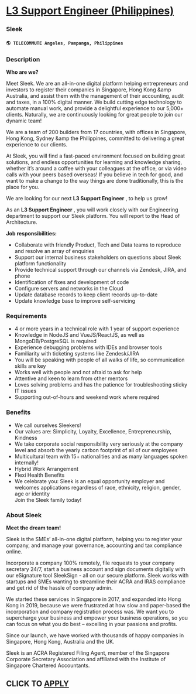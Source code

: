 # [L3 Support Engineer (Philippines)](https://www.remotewlb.com/apply/l3-support-engineer-philippines)  
### Sleek  
#### `🌎 TELECOMMUTE Angeles, Pampanga, Philippines`  

### **Description**

 **Who are we?**  

Meet Sleek. We are an all-in-one digital platform helping entrepreneurs and investors to register their companies in Singapore, Hong Kong &amp Australia, and assist them with the management of their accounting, audit and taxes, in a 100% digital manner. We build cutting edge technology to automate manual work, and provide a delightful experience to our 5,000+ clients. Naturally, we are continuously looking for great people to join our dynamic team!

We are a team of 200 builders from 17 countries, with offices in Singapore, Hong Kong, Sydney &amp the Philippines, committed to delivering a great experience to our clients.

At Sleek, you will find a fast-paced environment focused on building great solutions, and endless opportunities for learning and knowledge sharing, whether it’s around a coffee with your colleagues at the office, or via video calls with your peers based overseas! If you believe in tech for good, and want to make a change to the way things are done traditionally, this is the place for you.

We are looking for our next **L3 Support Engineer** , to help us grow!

As an **L3 Support Engineer** , you will work closely with our Engineering department to support our Sleek platform. You will report to the Head of Architecture.

**Job responsibilities:**

  * Collaborate with friendly Product, Tech and Data teams to reproduce and resolve an array of enquiries 
  * Support our internal business stakeholders on questions about Sleek platform functionality 
  * Provide technical support through our channels via Zendesk, JIRA, and phone 
  * Identification of fixes and development of code 
  * Configure servers and networks in the Cloud 
  * Update database records to keep client records up-to-date 
  * Update knowledge base to improve self-servicing 

### **Requirements**

  * 4 or more years in a technical role with 1 year of support experience 
  * Knowledge in NodeJS and VueJS/ReactJS, as well as MongoDB/PostgreSQL is required 
  * Experience debugging problems with IDEs and browser tools 
  * Familiarity with ticketing systems like Zendesk/JIRA 
  * You will be speaking with people of all walks of life, so communication skills are key 
  * Works well with people and not afraid to ask for help
  * Attentive and keen to learn from other mentors 
  * Loves solving problems and has the patience for troubleshooting sticky IT issues 
  * Supporting out-of-hours and weekend work where required

### **Benefits**

  * We call ourselves Sleekers!
  * Our values are: Simplicity, Loyalty, Excellence, Entrepreneurship, Kindness
  * We take corporate social responsibility very seriously at the company level and absorb the yearly carbon footprint of all of our employees
  * Multicultural team with 15+ nationalities and as many languages spoken internally!
  * Hybrid Work Arrangement
  * Flexi Health Benefits 
  * We celebrate you: Sleek is an equal opportunity employer and welcomes applications regardless of race, ethnicity, religion, gender, age or identity  
Join the Sleek family today!

### **About Sleek**

 **Meet the dream team!**

Sleek is the SMEs’ all-in-one digital platform, helping you to register your company, and manage your governance, accounting and tax compliance online.  
  
Incorporate a company 100% remotely, file requests to your company secretary 24/7, start a business account and sign documents digitally with our eSignature tool SleekSign - all on our secure platform. Sleek works with startups and SMEs wanting to streamline their ACRA and IRAS compliance and get rid of the hassle of company admin.  
  
We started these services in Singapore in 2017, and expanded into Hong Kong in 2019, because we were frustrated at how slow and paper-based the incorporation and company registration process was. We want you to supercharge your business and empower your business operations, so you can focus on what you do best – excelling in your passions and profits.  
  
Since our launch, we have worked with thousands of happy companies in Singapore, Hong Kong, Australia and the UK.  
  
Sleek is an ACRA Registered Filing Agent, member of the Singapore Corporate Secretary Association and affiliated with the Institute of Singapore Chartered Accountants.

  
## CLICK TO [APPLY](https://www.remotewlb.com/apply/l3-support-engineer-philippines)

